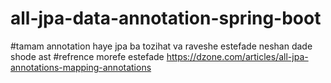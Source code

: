 # all-jpa-data-annotation-spring-boot
#tamam annotation haye jpa ba tozihat va raveshe estefade neshan dade shode ast
#refrence morefe estefade https://dzone.com/articles/all-jpa-annotations-mapping-annotations
